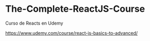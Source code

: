 # The-Complete-ReactJS-Course
Curso de Reacts en Udemy

https://www.udemy.com/course/react-js-basics-to-advanced/
